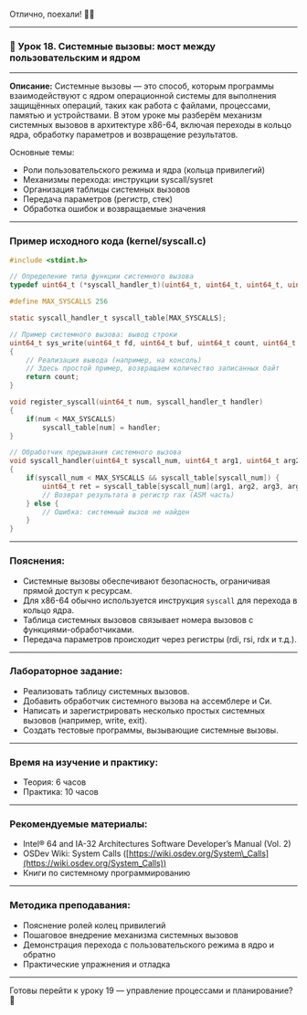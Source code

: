 Отлично, поехали! 🚀🔥

---

### 🔹 Урок 18. Системные вызовы: мост между пользовательским и ядром

---

**Описание:**
Системные вызовы — это способ, которым программы взаимодействуют с ядром операционной системы для выполнения защищённых операций, таких как работа с файлами, процессами, памятью и устройствами. В этом уроке мы разберём механизм системных вызовов в архитектуре x86-64, включая переходы в кольцо ядра, обработку параметров и возвращение результатов.

Основные темы:

* Роли пользовательского режима и ядра (кольца привилегий)
* Механизмы перехода: инструкции syscall/sysret
* Организация таблицы системных вызовов
* Передача параметров (регистр, стек)
* Обработка ошибок и возвращаемые значения

---

### Пример исходного кода (kernel/syscall.c)

```c
#include <stdint.h>

// Определение типа функции системного вызова
typedef uint64_t (*syscall_handler_t)(uint64_t, uint64_t, uint64_t, uint64_t, uint64_t, uint64_t);

#define MAX_SYSCALLS 256

static syscall_handler_t syscall_table[MAX_SYSCALLS];

// Пример системного вызова: вывод строки
uint64_t sys_write(uint64_t fd, uint64_t buf, uint64_t count, uint64_t unused1, uint64_t unused2, uint64_t unused3)
{
    // Реализация вывода (например, на консоль)
    // Здесь простой пример, возвращаем количество записанных байт
    return count;
}

void register_syscall(uint64_t num, syscall_handler_t handler)
{
    if(num < MAX_SYSCALLS)
        syscall_table[num] = handler;
}

// Обработчик прерывания системного вызова
void syscall_handler(uint64_t syscall_num, uint64_t arg1, uint64_t arg2, uint64_t arg3, uint64_t arg4, uint64_t arg5, uint64_t arg6)
{
    if(syscall_num < MAX_SYSCALLS && syscall_table[syscall_num]) {
        uint64_t ret = syscall_table[syscall_num](arg1, arg2, arg3, arg4, arg5, arg6);
        // Возврат результата в регистр rax (ASM часть)
    } else {
        // Ошибка: системный вызов не найден
    }
}
```

---

### Пояснения:

* Системные вызовы обеспечивают безопасность, ограничивая прямой доступ к ресурсам.
* Для x86-64 обычно используется инструкция `syscall` для перехода в кольцо ядра.
* Таблица системных вызовов связывает номера вызовов с функциями-обработчиками.
* Передача параметров происходит через регистры (rdi, rsi, rdx и т.д.).

---

### Лабораторное задание:

* Реализовать таблицу системных вызовов.
* Добавить обработчик системного вызова на ассемблере и Си.
* Написать и зарегистрировать несколько простых системных вызовов (например, write, exit).
* Создать тестовые программы, вызывающие системные вызовы.

---

### Время на изучение и практику:

* Теория: 6 часов
* Практика: 10 часов

---

### Рекомендуемые материалы:

* Intel® 64 and IA-32 Architectures Software Developer’s Manual (Vol. 2)
* OSDev Wiki: System Calls ([https://wiki.osdev.org/System\_Calls](https://wiki.osdev.org/System_Calls))
* Книги по системному программированию

---

### Методика преподавания:

* Пояснение ролей колец привилегий
* Пошаговое внедрение механизма системных вызовов
* Демонстрация перехода с пользовательского режима в ядро и обратно
* Практические упражнения и отладка

---

Готовы перейти к уроку 19 — управление процессами и планирование? 🧩
